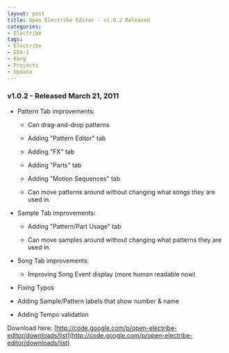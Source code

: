 ```yaml
--- 
layout: post
title: Open Electribe Editor - v1.0.2 Released
categories:
- Electribe
tags: 
- Electribe
- ESX-1
- Korg
- Projects
- Update
---
```

### v1.0.2 - Released March 21, 2011 ###

- Pattern Tab improvements:

  - Can drag-and-drop patterns

  - Adding "Pattern Editor" tab

  - Adding "FX" tab

  - Adding "Parts" tab

  - Adding "Motion Sequences" tab

  - Can move patterns around without changing what songs they are used in.

- Sample Tab improvements:

  - Adding "Pattern/Part Usage" tab

  - Can move samples around without changing what patterns they are used in.

- Song Tab improvements:

  - Improving Song Event display (more human readable now)

- Fixing Typos

- Adding Sample/Pattern labels that show number &amp; name

- Adding Tempo validation


Download here\: [http://code.google.com/p/open-electribe-editor/downloads/list](http://code.google.com/p/open-electribe-editor/downloads/list)
